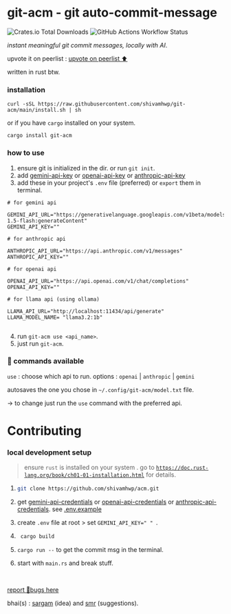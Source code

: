 # git-acm - git auto-commit-message

![Crates.io Total Downloads](https://img.shields.io/crates/d/git-acm) ![GitHub Actions Workflow Status](https://img.shields.io/github/actions/workflow/status/shivamhwp/git-acm/release.yml)

_instant meaningful git commit messages, locally with AI_.

upvote it on peerlist : [upvote on peerlist ⬆️](https://peerlist.io/shivamhwp/project/gitacm)

written in rust btw.

### installation

```
curl -sSL https://raw.githubusercontent.com/shivamhwp/git-acm/main/install.sh | sh
```

or
if you have `cargo` installed on your system.

```
cargo install git-acm
```

### how to use

1. ensure git is initialized in the dir. or run `git init`.
2. add [gemini-api-key](https://aistudio.google.com/app/apikey) or [openai-api-key](https://platform.openai.com/api-keys) or [anthropic-api-key](https://console.anthropic.com/settings/keys)
3. add these in your project's `.env` file (preferred) or `export` them in terminal.

```
# for gemini api

GEMINI_API_URL="https://generativelanguage.googleapis.com/v1beta/models/gemini-1.5-flash:generateContent"
GEMINI_API_KEY=""

# for anthropic api

ANTHROPIC_API_URL="https://api.anthropic.com/v1/messages"
ANTHROPIC_API_KEY=""

# for openai api

OPENAI_API_URL="https://api.openai.com/v1/chat/completions"
OPENAI_API_KEY=""

# for llama api (using ollama)

LLAMA_API_URL="http://localhost:11434/api/generate"
LLAMA_MODEL_NAME= "llama3.2:1b"


```

4. run `git-acm use <api_name>`.
5. just run `git-acm`.

### 📍 commands available

`use` : choose which api to run. options : `openai` | `anthropic` | `gemini`

autosaves the one you chose in `~/.config/git-acm/model.txt` file.

→ to change just run the `use` command with the preferred api.

# Contributing

### local development setup

> ensure `rust` is installed on your system . go to [`https://doc.rust-lang.org/book/ch01-01-installation.html`](https://doc.rust-lang.org/book/ch01-01-installation.html) for details.

1. ```bash
   git clone https://github.com/shivamhwp/acm.git
   ```

2. get [gemini-api-credentials](https://aistudio.google.com/app/apikey) or [openai-api-credentials](https://platform.openai.com/api-keys) or [anthropic-api-credentials](https://console.anthropic.com/settings/keys). see [.env.example](https://github.com/shivamhwp/git-acm/blob/main/.env.example)
3. create `.env` file at root > set `GEMINI_API_KEY=" " `.
4. ```bash
    cargo build
   ```
5. `cargo run --` to get the commit msg in the terminal.
6. start with `main.rs` and break stuff.

<br>

[report 🐞bugs here](https://x.com/shivamhwp)

bhai(s) : [sargam](https://x.com/sargampoudel) (idea) and [smr](https://x.com/smrdotgg) (suggestions).

<br>
